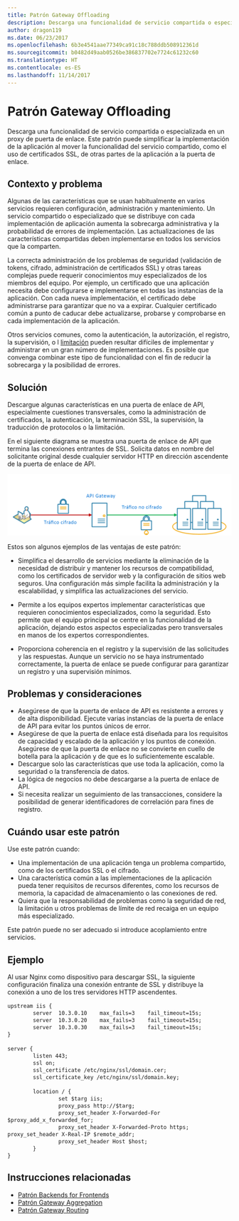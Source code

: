 ```yaml
---
title: Patrón Gateway Offloading
description: Descarga una funcionalidad de servicio compartida o especializada en un proxy de puerta de enlace.
author: dragon119
ms.date: 06/23/2017
ms.openlocfilehash: 6b3e4541aae77349ca91c18c788ddb508912361d
ms.sourcegitcommit: b0482d49aab0526be386837702e7724c61232c60
ms.translationtype: HT
ms.contentlocale: es-ES
ms.lasthandoff: 11/14/2017
---
```

# <a name="gateway-offloading-pattern"></a>Patrón Gateway Offloading

Descarga una funcionalidad de servicio compartida o especializada en un proxy de puerta de enlace. Este patrón puede simplificar la implementación de la aplicación al mover la funcionalidad del servicio compartido, como el uso de certificados SSL, de otras partes de la aplicación a la puerta de enlace.

## <a name="context-and-problem"></a>Contexto y problema

Algunas de las características que se usan habitualmente en varios servicios requieren configuración, administración y mantenimiento. Un servicio compartido o especializado que se distribuye con cada implementación de aplicación aumenta la sobrecarga administrativa y la probabilidad de errores de implementación. Las actualizaciones de las características compartidas deben implementarse en todos los servicios que la comparten.

La correcta administración de los problemas de seguridad (validación de tokens, cifrado, administración de certificados SSL) y otras tareas complejas puede requerir conocimientos muy especializados de los miembros del equipo. Por ejemplo, un certificado que una aplicación necesita debe configurarse e implementarse en todas las instancias de la aplicación. Con cada nueva implementación, el certificado debe administrarse para garantizar que no va a expirar. Cualquier certificado común a punto de caducar debe actualizarse, probarse y comprobarse en cada implementación de la aplicación.

Otros servicios comunes, como la autenticación, la autorización, el registro, la supervisión, o l [limitación](./throttling.md) pueden resultar difíciles de implementar y administrar en un gran número de implementaciones. Es posible que convenga combinar este tipo de funcionalidad con el fin de reducir la sobrecarga y la posibilidad de errores.

## <a name="solution"></a>Solución

Descargue algunas características en una puerta de enlace de API, especialmente cuestiones transversales, como la administración de certificados, la autenticación, la terminación SSL, la supervisión, la traducción de protocolos o la limitación. 

En el siguiente diagrama se muestra una puerta de enlace de API que termina las conexiones entrantes de SSL. Solicita datos en nombre del solicitante original desde cualquier servidor HTTP en dirección ascendente de la puerta de enlace de API.

 ![](./_images/gateway-offload.png)
 
Estos son algunos ejemplos de las ventajas de este patrón:

- Simplifica el desarrollo de servicios mediante la eliminación de la necesidad de distribuir y mantener los recursos de compatibilidad, como los certificados de servidor web y la configuración de sitios web seguros. Una configuración más simple facilita la administración y la escalabilidad, y simplifica las actualizaciones del servicio.

- Permite a los equipos expertos implementar características que requieren conocimientos especializados, como la seguridad. Esto permite que el equipo principal se centre en la funcionalidad de la aplicación, dejando estos aspectos especializadas pero transversales en manos de los expertos correspondientes.

- Proporciona coherencia en el registro y la supervisión de las solicitudes y las respuestas. Aunque un servicio no se haya instrumentado correctamente, la puerta de enlace se puede configurar para garantizar un registro y una supervisión mínimos.

## <a name="issues-and-considerations"></a>Problemas y consideraciones

- Asegúrese de que la puerta de enlace de API es resistente a errores y de alta disponibilidad. Ejecute varias instancias de la puerta de enlace de API para evitar los puntos únicos de error. 
- Asegúrese de que la puerta de enlace está diseñada para los requisitos de capacidad y escalado de la aplicación y los puntos de conexión. Asegúrese de que la puerta de enlace no se convierte en cuello de botella para la aplicación y de que es lo suficientemente escalable.
- Descargue solo las características que use toda la aplicación, como la seguridad o la transferencia de datos.
- La lógica de negocios no debe descargarse a la puerta de enlace de API. 
- Si necesita realizar un seguimiento de las transacciones, considere la posibilidad de generar identificadores de correlación para fines de registro.

## <a name="when-to-use-this-pattern"></a>Cuándo usar este patrón

Use este patrón cuando:

- Una implementación de una aplicación tenga un problema compartido, como de los certificados SSL o el cifrado.
- Una característica común a las implementaciones de la aplicación pueda tener requisitos de recursos diferentes, como los recursos de memoria, la capacidad de almacenamiento o las conexiones de red.
- Quiera que la responsabilidad de problemas como la seguridad de red, la limitación u otros problemas de límite de red recaiga en un equipo más especializado.

Este patrón puede no ser adecuado si introduce acoplamiento entre servicios.

## <a name="example"></a>Ejemplo

Al usar Nginx como dispositivo para descargar SSL, la siguiente configuración finaliza una conexión entrante de SSL y distribuye la conexión a uno de los tres servidores HTTP ascendentes.

```
upstream iis {
        server  10.3.0.10    max_fails=3    fail_timeout=15s;
        server  10.3.0.20    max_fails=3    fail_timeout=15s;
        server  10.3.0.30    max_fails=3    fail_timeout=15s;
}

server {
        listen 443;
        ssl on;
        ssl_certificate /etc/nginx/ssl/domain.cer;
        ssl_certificate_key /etc/nginx/ssl/domain.key;

        location / {
                set $targ iis;
                proxy_pass http://$targ;
                proxy_set_header X-Forwarded-For $proxy_add_x_forwarded_for;
                proxy_set_header X-Forwarded-Proto https;
proxy_set_header X-Real-IP $remote_addr;
                proxy_set_header Host $host;
        }
}
```

## <a name="related-guidance"></a>Instrucciones relacionadas

- [Patrón Backends for Frontends](./backends-for-frontends.md)
- [Patrón Gateway Aggregation](./gateway-aggregation.md)
- [Patrón Gateway Routing](./gateway-routing.md)

